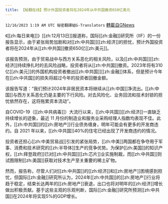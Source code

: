 ```yaml
---
title: 【秘翻在线】预计外国投资者将在2024年从中共国撤资650亿美元
---
```

`12/16/2023 1:19 AM UTC 秘密翻譯組G-Translators` [轉載自GNews](https://gnews.org/articles/2115328)

《[[zh:每日来电]]》[[zh:12月13日]]报道称，国际[[zh:金融]]研究所（IIF）的一份报告显示，由于紧张局势加剧和对[[zh:中共国]][[zh:经济]]的担忧，预计外国投资者将在2024年从[[zh:中共国]]撤资650亿[[zh:美元]]。

该报告预测，由于贸易战中与西方关系恶化的相关风险，以及[[zh:中共国]][[zh:经济]]持续挣扎时的去风险战略，投资者将从[[zh:中共国]]撤资。2023年将有310亿[[zh:美元]]的外国机构投资者撤出[[zh:中共国]][[zh:金融]]体系，但是预计今年在[[zh:中共国]]的损失将超过今年的投资者回撤金额。

该报告写道：“我们预计2024年非居民资本将继续从[[zh:中国]]净流出。[[zh:中国]]与西方关系恶化仍是主要的下行风险。对去风险化、业务回流和技术封锁的担忧依然存在，这将拖累资本流动”。

自COVID-19（[[zh:中共病毒]]）大流行以来，[[zh:中共国]][[zh:经济]]一直缺乏持续增长的迹象，最近 11 月份的制造业和服务业采购经理人指数均表现不佳。此外，[[zh:中共国]]的[[zh:房地产]]行业债务缠身，明年可能会有更多的开发商违约。自 2021 年以来，[[zh:中共国]]40%的住宅已经出现了开发商违约的情况。

投资者还担心[[zh:中美贸易战]]引发的紧张局势，[[zh:中美]]两国都在争夺用于军事、消费和技术研究的[[zh:半导体]]生产的竞争优势。为保护[[zh:美国]]的知识产权，[[zh:拜登政府]]已对[[zh:中共国]][[zh:芯片]]业实施制裁，而[[zh:中共国]]则试图限制[[zh:美国]]获取对技术生产至关重要的稀土矿物。

然而，报告称，尽管人们对[[zh:中共国]]的[[zh:经济]]和[[zh:房地产]]困境感到担忧，但国际[[zh:金融]]研究所认为，2024年[[zh:中共国]]的[[zh:房地产]]行业将趋于稳定，结束长达两年的[[zh:房地产]]衰退，出口也将对明年的[[zh:经济]]增长做出积极贡献。基于这些主观的乐观判断，国际[[zh:金融]]研究所预测[[zh:中共国]]在2024年将实现5%的GDP增长。
